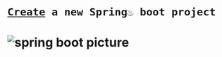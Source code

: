 <h1><code><a href="https://start.spring.io/">Create</a> a new Spring♨ boot project</code><h1>

<img src="https://th.bing.com/th/id/R.02340f2499fd681344ecaa9436775497?rik=ZM%2f%2ffvl%2f2awxCA&pid=ImgRaw&r=0"
      alt="spring boot picture"
 />

